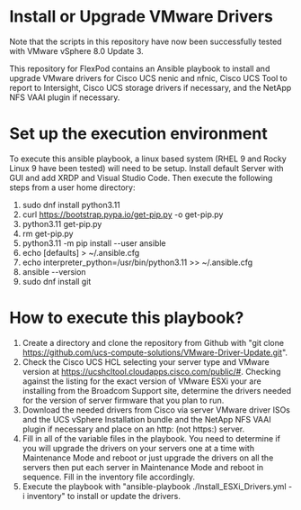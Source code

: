 # Install or Upgrade VMware Drivers

Note that the scripts in this repository have now been successfully tested with VMware vSphere 8.0 Update 3.

This repository for FlexPod contains an Ansible playbook to install and upgrade VMware drivers for Cisco UCS nenic and nfnic, Cisco UCS Tool to report to Intersight, Cisco UCS storage drivers if necessary, and the NetApp NFS VAAI plugin if necessary.

# Set up the execution environment

To execute this ansible playbook, a linux based system (RHEL 9 and Rocky Linux 9 have been tested) will need to be setup. Install default Server with GUI and add XRDP and Visual Studio Code. Then execute the following steps from a user home directory:
1. sudo dnf install python3.11
2. curl https://bootstrap.pypa.io/get-pip.py -o get-pip.py
3. python3.11 get-pip.py
4. rm get-pip.py
5. python3.11 -m pip install --user ansible
6. echo [defaults] > ~/.ansible.cfg
7. echo interpreter_python=/usr/bin/python3.11 >> ~/.ansible.cfg
8. ansible --version
9. sudo dnf install git

# How to execute this playbook?

1.  Create a directory and clone the repository from Github with "git clone https://github.com/ucs-compute-solutions/VMware-Driver-Update.git".
2.  Check the Cisco UCS HCL selecting your server type and VMware version at https://ucshcltool.cloudapps.cisco.com/public/#. Checking against the listing for the exact version of VMware ESXi your are installing from the Broadcom Support site, determine the drivers needed for the version of server firmware that you plan to run.
3.  Download the needed drivers from Cisco via server VMware driver ISOs and the UCS vSphere Installation bundle and the NetApp NFS VAAI plugin if necessary and place on an http: (not https:) server.
4.  Fill in all of the variable files in the playbook. You need to determine if you will upgrade the drivers on your servers one at a time with Maintenance Mode and reboot or just upgrade the drivers on all the servers then put each server in Maintenance Mode and reboot in sequence. Fill in the inventory file accordingly.
5.  Execute the playbook with "ansible-playbook ./Install_ESXi_Drivers.yml -i inventory" to install or update the drivers.
